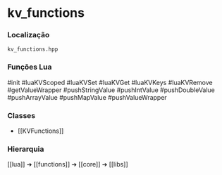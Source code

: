# kv_functions

### Localização
`kv_functions.hpp`

### Funções Lua
#init
#luaKVScoped
#luaKVSet
#luaKVGet
#luaKVKeys
#luaKVRemove
#getValueWrapper
#pushStringValue
#pushIntValue
#pushDoubleValue
#pushArrayValue
#pushMapValue
#pushValueWrapper

### Classes
- [[KVFunctions]]

### Hierarquia
[[lua]] ➔ [[functions]] ➔ [[core]] ➔ [[libs]]
